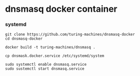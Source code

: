 # dnsmasq docker container


### systemd

```
git clone https://github.com/turing-machines/dnsmasq-docker
cd dnsmasq-docker

docker build -t turing-machines/dnsmasq .

cp dnsmask.docker.service /etc/systemd/system

sudo systemctl enable dnsmasq.service
sudo sustemctl start dnsmasq.service

```

